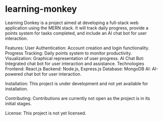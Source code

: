 # learning-monkey
Learning Donkey is a project aimed at developing a full-stack web application using the MERN stack. It will track daily progress, provide a points system for tasks completed, and include an AI chat bot for user interaction.

Features:
User Authentication: Account creation and login functionality.
Progress Tracking: Daily points system to monitor productivity.
Visualization: Graphical representation of user progress.
AI Chat Bot: Integrated chat bot for user interaction and assistance.
Technologies
Frontend: React.js
Backend: Node.js, Express.js
Database: MongoDB
AI: AI-powered chat bot for user interaction.

Installation:
This project is under development and not yet available for installation.

Contributing:
Contributions are currently not open as the project is in its initial stages.

License:
This project is not yet licensed.
